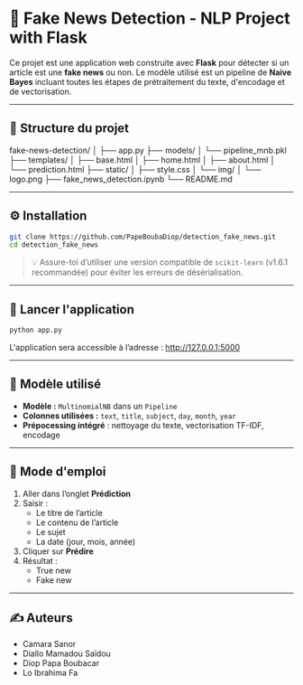 # 📰 Fake News Detection - NLP Project with Flask

Ce projet est une application web construite avec **Flask** pour détecter si un article est une **fake news** ou non. Le modèle utilisé est un pipeline de **Naive Bayes** incluant toutes les étapes de prétraitement du texte, d'encodage et de vectorisation.


---

## 📁 Structure du projet

fake-news-detection/
│
├── app.py
├── models/
│   └── pipeline_mnb.pkl
├── templates/
│   ├── base.html
│   ├── home.html
│   ├── about.html
│   └── prediction.html
├── static/
│   ├── style.css
│   └── img/
│       └── logo.png
├── fake_news_detection.ipynb
└── README.md

---

## ⚙️ Installation

```bash
git clone https://github.com/PapeBoubaDiop/detection_fake_news.git
cd detection_fake_news

```

> 💡 Assure-toi d’utiliser une version compatible de `scikit-learn` (v1.6.1 recommandée) pour éviter les erreurs de désérialisation.

---

## 🚀 Lancer l'application

```bash
python app.py
```

L'application sera accessible à l’adresse : http://127.0.0.1:5000

---

## 🧠 Modèle utilisé

- **Modèle :** `MultinomialNB` dans un `Pipeline`
- **Colonnes utilisées :** `text`, `title`, `subject`, `day`, `month`, `year`
- **Prépocessing intégré** : nettoyage du texte, vectorisation TF-IDF, encodage

---

## 🧪 Mode d'emploi

1. Aller dans l’onglet **Prédiction**
2. Saisir :
   - Le titre de l’article
   - Le contenu de l’article
   - Le sujet
   - La date (jour, mois, année)
3. Cliquer sur **Prédire**
4. Résultat :
   - True new
   - Fake new

---


## ✍️ Auteurs

- Camara Sanor
- Diallo Mamadou Saïdou
- Diop Papa Boubacar
- Lo Ibrahima Fa

